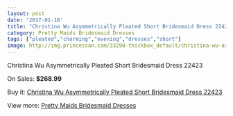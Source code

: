 ```yaml
---
layout: post
date: '2017-01-18'
title: "Christina Wu Asymmetrically Pleated Short Bridesmaid Dress 22423"
category: Pretty Maids Bridesmaid Dresses
tags: ["pleated","charming","evening","dresses","short"]
image: http://img.princessan.com/33290-thickbox_default/christina-wu-asymmetrically-pleated-short-bridesmaid-dress-22423.jpg
---
```

Christina Wu Asymmetrically Pleated Short Bridesmaid Dress 22423

On Sales: **$268.99**
<a href="https://www.princessan.com/en/15452-christina-wu-asymmetrically-pleated-short-bridesmaid-dress-22423.html"><amp-img layout="responsive" width="600" height="600" src="//img.princessan.com/33290-thickbox_default/christina-wu-asymmetrically-pleated-short-bridesmaid-dress-22423.jpg" alt="Christina Wu Asymmetrically Pleated Short Bridesmaid Dress 22423 0" /></a>

Buy it: [Christina Wu Asymmetrically Pleated Short Bridesmaid Dress 22423](https://www.princessan.com/en/15452-christina-wu-asymmetrically-pleated-short-bridesmaid-dress-22423.html "Christina Wu Asymmetrically Pleated Short Bridesmaid Dress 22423")

View more: [Pretty Maids Bridesmaid Dresses](https://www.princessan.com/en/112- "Pretty Maids Bridesmaid Dresses")